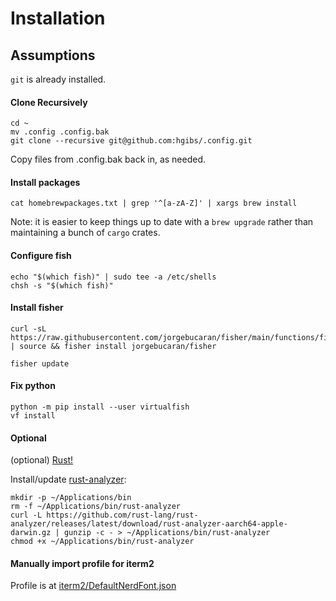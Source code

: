 # Installation

## Assumptions
`git` is already installed.

#### Clone Recursively
```
cd ~
mv .config .config.bak
git clone --recursive git@github.com:hgibs/.config.git
```

Copy files from .config.bak back in, as needed.

#### Install packages

```
cat homebrewpackages.txt | grep '^[a-zA-Z]' | xargs brew install
```

Note: it is easier to keep things up to date with a `brew upgrade` rather than maintaining a bunch of `cargo` crates.

#### Configure fish
```
echo "$(which fish)" | sudo tee -a /etc/shells
chsh -s "$(which fish)"
```

#### Install fisher
```
curl -sL https://raw.githubusercontent.com/jorgebucaran/fisher/main/functions/fisher.fish | source && fisher install jorgebucaran/fisher

fisher update
```

#### Fix python
```
python -m pip install --user virtualfish
vf install
```

#### Optional
(optional) [Rust!](https://www.rust-lang.org/tools/install) 

Install/update [rust-analyzer](https://github.com/rust-lang/rust-analyzer):
```
mkdir -p ~/Applications/bin
rm -f ~/Applications/bin/rust-analyzer
curl -L https://github.com/rust-lang/rust-analyzer/releases/latest/download/rust-analyzer-aarch64-apple-darwin.gz | gunzip -c - > ~/Applications/bin/rust-analyzer
chmod +x ~/Applications/bin/rust-analyzer
```

#### Manually import profile for iterm2

Profile is at [iterm2/DefaultNerdFont.json](iterm2/DefaultNerdFont.json)

